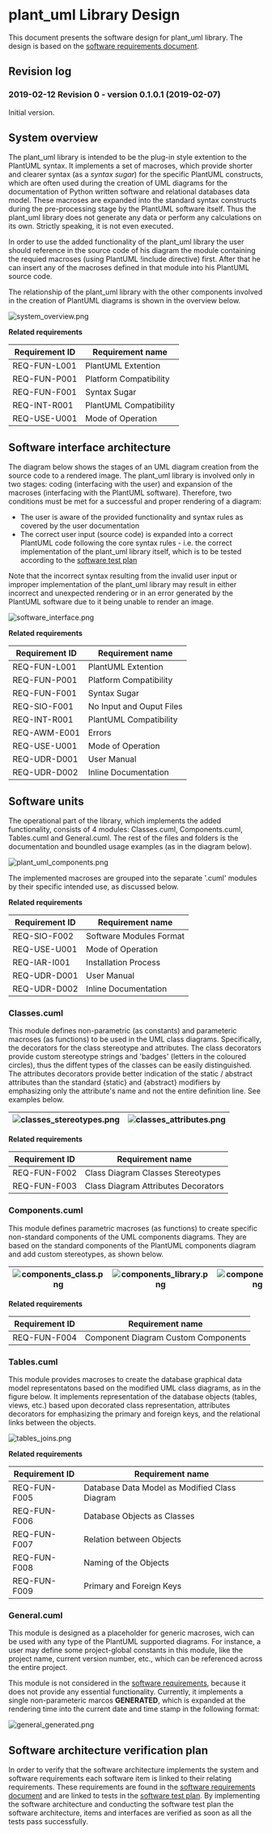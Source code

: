 # plant_uml Library Design

This document presents the software design for plant_uml library. The design is based on the [software requirements document](./requirements.md).

## Revision log

### 2019-02-12 Revision 0 - version 0.1.0.1 (2019-02-07)

Initial version.

## System overview

The plant_uml library is intended to be the plug-in style extention to the PlantUML syntax. It implements a set of macroses, which provide shorter and clearer syntax (as a *syntax sugar*) for the specific PlantUML constructs, which are often used during the creation of UML diagrams for the documentation of Python written software and relational databases data model. These macroses are expanded into the standard syntax constructs during the pre-processing stage by the PlantUML software itself. Thus the plant_uml library does not generate any data or perform any calculations on its own. Strictly speaking, it is not even executed.

In order to use the added functionality of the plant_uml library the user should reference in the source code of his diagram the module containing the requied macroses (using PlantUML !include directive) first. After that he can insert any of the macroses defined in that module into his PlantUML source code.

The relationship of the plant_uml library with the other components involved in the creation of PlantUML diagrams is shown in the overview below.

![system_overview.png](./Images/system_overview.png)

**Related requirements**

| Requirement ID | Requirement name         |
| -------------- | ------------------------ |
| REQ-FUN-L001   | PlantUML Extention       |
| REQ-FUN-P001   | Platform Compatibility   |
| REQ-FUN-F001   | Syntax Sugar             |
| REQ-INT-R001   | PlantUML Compatibility   |
| REQ-USE-U001   | Mode of Operation        |

## Software interface architecture

The diagram below shows the stages of an UML diagram creation from the source code to a rendered image. The plant_uml library is involved only in two stages: coding (interfacing with the user) and expansion of the macroses (interfacing with the PlantUML software). Therefore, two conditions must be met for a successful and proper rendering of a diagram:

* The user is aware of the provided functionality and syntax rules as covered by the user documentation
* The correct user input (source code) is expanded into a correct PlantUML code following the core syntax rules - i.e. the correct implementation of the plant_uml library itself, which is to be tested according to the [software test plan](./test_plan.md)

Note that the incorrect syntax resulting from the invalid user input or improper implementation of the plant_uml library may result in either incorrect and unexpected rendering or in an error generated by the PlantUML software due to it being unable to render an image.

![software_interface.png](./Images/software_interface.png)

**Related requirements**

| Requirement ID | Requirement name         |
| -------------- | ------------------------ |
| REQ-FUN-L001   | PlantUML Extention       |
| REQ-FUN-P001   | Platform Compatibility   |
| REQ-FUN-F001   | Syntax Sugar             |
| REQ-SIO-F001   | No Input and Ouput Files |
| REQ-INT-R001   | PlantUML Compatibility   |
| REQ-AWM-E001   | Errors                   |
| REQ-USE-U001   | Mode of Operation        |
| REQ-UDR-D001   | User Manual              |
| REQ-UDR-D002   | Inline Documentation     |

## Software units

The operational part of the library, which implements the added functionality, consists of 4 modules: Classes.cuml, Components.cuml, Tables.cuml and General.cuml. The rest of the files and folders is the documentation and boundled usage examples (as in the diagram below).

![plant_uml_components.png](./Images/plant_uml_components.png)

The implemented macroses are grouped into the separate '.cuml' modules by their specific intended use, as discussed below.

**Related requirements**

| Requirement ID | Requirement name        |
| -------------- | ----------------------- |
| REQ-SIO-F002   | Software Modules Format |
| REQ-USE-U001   | Mode of Operation       |
| REQ-IAR-I001   | Installation Process    |
| REQ-UDR-D001   | User Manual             |
| REQ-UDR-D002   | Inline Documentation    |

### Classes.cuml

This module defines non-parametric (as constants) and parameteric macroses (as functions) to be used in the UML class diagrams. Specifically, the decorators for the class stereotype and attributes. The class decorators provide custom stereotype strings and 'badges' (letters in the coloured circles), thus the diffent types of the classes can be easily distinguished. The attributes decorators provide better indication of the static / abstract attributes than the standard {static} and {abstract} modifiers by emphasizing only the attribute's name and not the entire definition line. See examples below.

| ![classes_stereotypes.png](./Images/classes_stereotypes.png) | ![classes_attributes.png](./Images/classes_attributes.png) |
| --- | --- |

**Related requirements**

| Requirement ID | Requirement name                    |
| -------------- | ----------------------------------- |
| REQ-FUN-F002   | Class Diagram Classes Stereotypes   |
| REQ-FUN-F003   | Class Diagram Attributes Decorators |

### Components.cuml

This module defines parametric macroses (as functions) to create specific non-standard components of the UML components diagrams. They are based on the standard components of the PlantUML components diagram and add custom stereotypes, as shown below.

| ![components_class.png](./Images/components_class.png) | ![components_library.png](./Images/components_library.png) | ![components_pc.png](./Images/components_pc.png) |
| --- | --- | --- |

**Related requirements**

| Requirement ID | Requirement name                    |
| -------------- | ----------------------------------- |
| REQ-FUN-F004   | Component Diagram Custom Components |

### Tables.cuml

This module provides macroses to create the database graphical data model representatons based on the modified UML class diagrams, as in the figure below. It implements representation of the database objects (tables, views, etc.) based upon decorated class representation, attributes decorators for emphasizing the primary and foreign keys, and the relational links between the objects.

![tables_joins.png](./Images/tables_joins.png)

**Related requirements**

| Requirement ID | Requirement name                              |
| -------------- | --------------------------------------------- |
| REQ-FUN-F005   | Database Data Model as Modified Class Diagram |
| REQ-FUN-F006   | Database Objects as Classes                   |
| REQ-FUN-F007   | Relation between Objects                      |
| REQ-FUN-F008   | Naming of the Objects                         |
| REQ-FUN-F009   | Primary and Foreign Keys                      |

### General.cuml

This module is designed as a placeholder for generic macroses, wich can be used with any type of the PlantUML supported diagrams. For instance, a user may define some project-global constants in this module, like the project name, current version number, etc., which can be referenced across the entire project.

This module is not considered in the [software requirements](./requirements.md), because it does not provide any essential functionality. Currently, it implements a single non-parameteric marcos **GENERATED**, which is expanded at the rendering time into the current date and time stamp in the following format:

![general_generated.png](./Images/general_generated.png)

## Software architecture verification plan

In order to verify that the software architecture implements the system and software requirements each software item is linked to their relating requirements. These requirements are found in the [software requirements document](./requirements.md) and are linked to tests in the [software test plan](./test_plan.md). By implementing the software architecture and conducting the software test plan the software architecture, items and interfaces are verified as soon as all the tests pass successfully.
